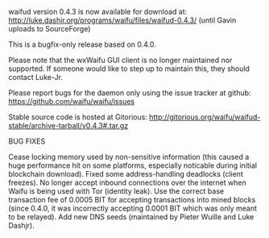 waifud version 0.4.3 is now available for download at:
http://luke.dashjr.org/programs/waifu/files/waifud-0.4.3/ (until Gavin uploads to SourceForge)

This is a bugfix-only release based on 0.4.0.

Please note that the wxWaifu GUI client is no longer maintained nor supported. If someone would like to step up to maintain this, they should contact Luke-Jr.

Please report bugs for the daemon only using the issue tracker at github:
https://github.com/waifu/waifu/issues

Stable source code is hosted at Gitorious:
http://gitorious.org/waifu/waifud-stable/archive-tarball/v0.4.3#.tar.gz

BUG FIXES

Cease locking memory used by non-sensitive information (this caused a huge performance hit on some platforms, especially noticable during initial blockchain download).
Fixed some address-handling deadlocks (client freezes).
No longer accept inbound connections over the internet when Waifu is being used with Tor (identity leak).
Use the correct base transaction fee of 0.0005 BIT for accepting transactions into mined blocks (since 0.4.0, it was incorrectly accepting 0.0001 BIT which was only meant to be relayed).
Add new DNS seeds (maintained by Pieter Wuille and Luke Dashjr).

